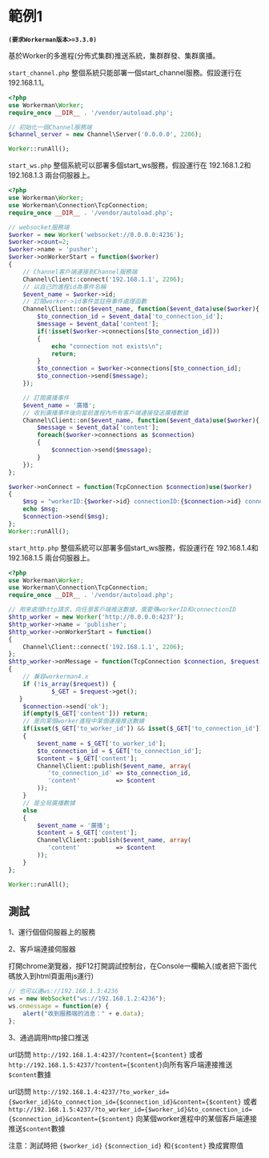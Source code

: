 # 範例1
**``` (要求Workerman版本>=3.3.0) ```**

基於Worker的多進程(分佈式集群)推送系統，集群群發、集群廣播。

`start_channel.php`
整個系統只能部署一個start_channel服務。假設運行在192.168.1.1。
```php
<?php
use Workerman\Worker;
require_once __DIR__ . '/vendor/autoload.php';

// 初始化一個Channel服務端
$channel_server = new Channel\Server('0.0.0.0', 2206);

Worker::runAll();
```

`start_ws.php`
整個系統可以部署多個start_ws服務，假設運行在 192.168.1.2和192.168.1.3 兩台伺服器上。
```php
<?php
use Workerman\Worker;
use Workerman\Connection\TcpConnection;
require_once __DIR__ . '/vendor/autoload.php';

// websocket服務端
$worker = new Worker('websocket://0.0.0.0:4236');
$worker->count=2;
$worker->name = 'pusher';
$worker->onWorkerStart = function($worker)
{
    // Channel客戶端連接到Channel服務端
    Channel\Client::connect('192.168.1.1', 2206);
    // 以自己的進程id為事件名稱
    $event_name = $worker->id;
    // 訂閱worker->id事件並註冊事件處理函數
    Channel\Client::on($event_name, function($event_data)use($worker){
        $to_connection_id = $event_data['to_connection_id'];
        $message = $event_data['content'];
        if(!isset($worker->connections[$to_connection_id]))
        {
            echo "connection not exists\n";
            return;
        }
        $to_connection = $worker->connections[$to_connection_id];
        $to_connection->send($message);
    });

    // 訂閱廣播事件
    $event_name = '廣播';
    // 收到廣播事件後向當前進程內所有客戶端連接發送廣播數據
    Channel\Client::on($event_name, function($event_data)use($worker){
        $message = $event_data['content'];
        foreach($worker->connections as $connection)
        {
            $connection->send($message);
        }
    });
};

$worker->onConnect = function(TcpConnection $connection)use($worker)
{
    $msg = "workerID:{$worker->id} connectionID:{$connection->id} connected\n";
    echo $msg;
    $connection->send($msg);
};
Worker::runAll();
```

`start_http.php`
整個系統可以部署多個start_ws服務，假設運行在 192.168.1.4和192.168.1.5 兩台伺服器上。
```php
<?php
use Workerman\Worker;
use Workerman\Connection\TcpConnection;
require_once __DIR__ . '/vendor/autoload.php';

// 用來處理http請求，向任意客戶端推送數據，需要傳workerID和connectionID
$http_worker = new Worker('http://0.0.0.0:4237');
$http_worker->name = 'publisher';
$http_worker->onWorkerStart = function()
{
    Channel\Client::connect('192.168.1.1', 2206);
};
$http_worker->onMessage = function(TcpConnection $connection, $request)
{
    // 兼容workerman4.x
    if (!is_array($request)) {
            $_GET = $request->get();
   }
    $connection->send('ok');
    if(empty($_GET['content'])) return;
    // 是向某個worker進程中某個連接推送數據
    if(isset($_GET['to_worker_id']) && isset($_GET['to_connection_id']))
    {
        $event_name = $_GET['to_worker_id'];
        $to_connection_id = $_GET['to_connection_id'];
        $content = $_GET['content'];
        Channel\Client::publish($event_name, array(
           'to_connection_id' => $to_connection_id,
           'content'          => $content
        ));
    }
    // 是全局廣播數據
    else
    {
        $event_name = '廣播';
        $content = $_GET['content'];
        Channel\Client::publish($event_name, array(
           'content'          => $content
        ));
    }
};

Worker::runAll();
```

## 測試 
1、運行個個伺服器上的服務

2、客戶端連接伺服器

打開chrome瀏覽器，按F12打開調試控制台，在Console一欄輸入(或者把下面代碼放入到html頁面用js運行)

```javascript
// 也可以連ws://192.168.1.3:4236
ws = new WebSocket("ws://192.168.1.2:4236");
ws.onmessage = function(e) {
    alert("收到服務端的消息：" + e.data);
};
```

3、通過調用http接口推送

url訪問 ```http://192.168.1.4:4237/?content={$content}```  或者  ```http://192.168.1.5:4237/?content={$content}```向所有客戶端連接推送```$content```數據

url訪問 ```http://192.168.1.4:4237/?to_worker_id={$worker_id}&to_connection_id={$connection_id}&content={$content}``` 或者```http://192.168.1.5:4237/?to_worker_id={$worker_id}&to_connection_id={$connection_id}&content={$content}``` 向某個worker進程中的某個客戶端連接推送```$content```數據

注意：測試時把 ```{$worker_id}``` ```{$connection_id}``` 和```{$content}``` 換成實際值
